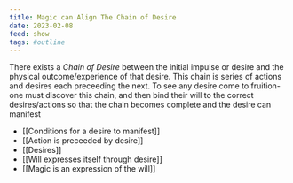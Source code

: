 ```yaml
---
title: Magic can Align The Chain of Desire
date: 2023-02-08
feed: show
tags: #outline 
---
```

There exists a *Chain of Desire* between the initial impulse or desire and the physical outcome/experience of that desire. This chain is series of actions and desires each preceeding the next. To see any desire come to fruition- one must discover this chain, and then bind their will to the correct desires/actions so that the chain becomes complete and the desire can manifest

- [[Conditions for a desire to manifest]]
- [[Action is preceeded by desire]]
- [[Desires]]
- [[Will expresses itself through desire]]
- [[Magic is an expression of the will]]
